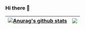 ### Hi there 👋


| <a href="https://github.com/quangpao"><img align="center" src="https://github-readme-stats.vercel.app/api?username=quangpao&show_icons=true&include_all_commits=true&theme=buefy&hide_border=true" alt="Anurag's github stats" /></a> | <a href="https://github.com/quangpao"><img align="center" src="https://github-readme-stats.vercel.app/api/top-langs/?username=quangpao&layout=compact&theme=buefy&hide_border=true" /></a> |
| ------------- | ------------- |
<!--
**quangpao/quangpao** is a ✨ _special_ ✨ repository because its `README.md` (this file) appears on your GitHub profile.

Here are some ideas to get you started:

- 🔭 I’m currently working on ...
- 🌱 I’m currently learning ...
- 👯 I’m looking to collaborate on ...
- 🤔 I’m looking for help with ...
- 💬 Ask me about ...
- 📫 How to reach me: ...
- 😄 Pronouns: ...
- ⚡ Fun fact: ...
-->
